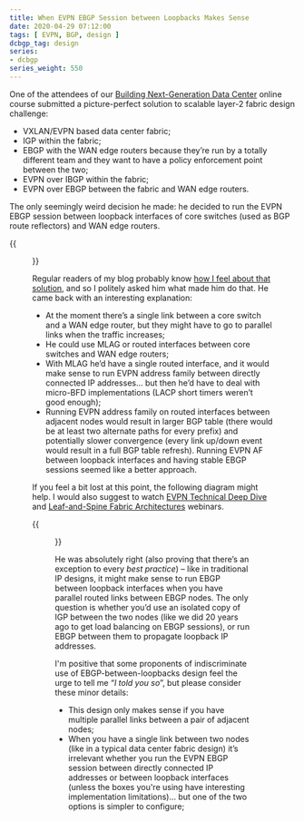 ```yaml
---
title: When EVPN EBGP Session between Loopbacks Makes Sense
date: 2020-04-29 07:12:00
tags: [ EVPN, BGP, design ]
dcbgp_tag: design
series:
- dcbgp
series_weight: 550
---
```

One of the attendees of our [Building Next-Generation Data Center](https://www.ipspace.net/Building_Next-Generation_Data_Center) online course submitted a picture-perfect solution to scalable layer-2 fabric design challenge:

* VXLAN/EVPN based data center fabric;
* IGP within the fabric;
* EBGP with the WAN edge routers because they’re run by a totally different team and they want to have a policy enforcement point between the two;
* EVPN over IBGP within the fabric;
* EVPN over EBGP between the fabric and WAN edge routers.

The only seemingly weird decision he made: he decided to run the EVPN EBGP session between loopback interfaces of core switches (used as BGP route reflectors) and WAN edge routers.
<!--more-->
{{<figure src="/2020/04/EVPN-EBGP-Loopback-Design.jpg" caption="EBGP EVPN session between loopback interfaces" >}}

Regular readers of my blog probably know [how I feel about that solution](https://www.ipspace.net/Data_Center_BGP/BGP_in_EVPN-Based_Data_Center_Fabrics), and so I politely asked him what made him do that. He came back with an interesting explanation:

* At the moment there’s a single link between a core switch and a WAN edge router, but they might have to go to parallel links when the traffic increases;
* He could use MLAG or routed interfaces between core switches and WAN edge routers;
* With MLAG he’d have a single routed interface, and it would make sense to run EVPN address family between directly connected IP addresses… but then he’d have to deal with micro-BFD implementations (LACP short timers weren’t good enough);
* Running EVPN address family on routed interfaces between adjacent nodes would result in larger BGP table (there would be at least two alternate paths for every prefix) and potentially slower convergence (every link up/down event would result in a full BGP table refresh). Running EVPN AF between loopback interfaces and having stable EBGP sessions seemed like a better approach.

If you feel a bit lost at this point, the following diagram might help. I would also suggest to watch [EVPN Technical Deep Dive](https://www.ipspace.net/EVPN_Technical_Deep_Dive) and [Leaf-and-Spine Fabric Architectures](https://www.ipspace.net/Leaf-and-Spine_Fabric_Architectures) webinars.

{{<figure src="/2020/04/EVPN-EBGP-Multilink-Options.jpg" caption="Design options for parallel links between EBGP neighbors" >}}

He was absolutely right (also proving that there’s an exception to every *best practice*) – like in traditional IP designs, it might make sense to run EBGP between loopback interfaces when you have parallel routed links between EBGP nodes. The only question is whether you’d use an isolated copy of IGP between the two nodes (like we did 20 years ago to get load balancing on EBGP sessions), or run EBGP between them to propagate loopback IP addresses.

I'm positive that some proponents of indiscriminate use of EBGP-between-loopbacks design feel the urge to tell me “*I told you so*”, but please consider these minor details:

* This design only makes sense if you have multiple parallel links between a pair of adjacent nodes;
* When you have a single link between two nodes (like in a typical data center fabric design) it’s irrelevant whether you run the EVPN EBGP session between directly connected IP addresses or between loopback interfaces (unless the boxes you're using have interesting implementation limitations)… but one of the two options is simpler to configure;
